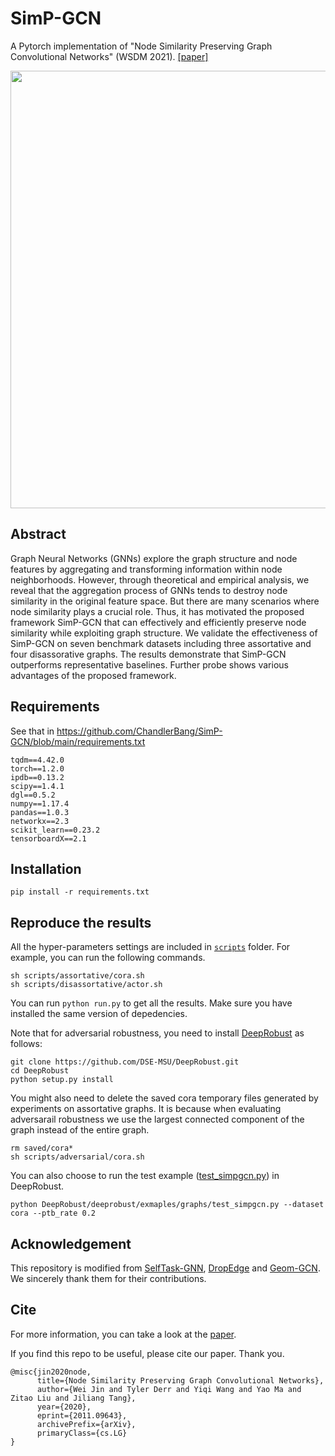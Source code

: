 # SimP-GCN
A Pytorch implementation of "Node Similarity Preserving Graph Convolutional Networks" (WSDM 2021). [[paper]](https://arxiv.org/abs/2011.09643)

<div align=center><img src="https://github.com/ChandlerBang/SimP-GCN/blob/main/SimP-GCN.png" width="700"/></div>

## Abstract 
Graph Neural Networks (GNNs) explore the graph structure and node features by aggregating and transforming information within node neighborhoods. However, through theoretical and empirical analysis, we reveal that the aggregation process of GNNs tends to destroy node similarity in the original feature space. But there are many scenarios where node similarity plays a crucial role. Thus, it has motivated the proposed framework SimP-GCN that can effectively and efficiently preserve node similarity while exploiting graph structure. We validate the effectiveness of SimP-GCN on seven benchmark datasets including three assortative and four disassorative graphs. The results demonstrate that SimP-GCN outperforms representative baselines. Further probe shows various advantages of the proposed framework.


## Requirements
See that in https://github.com/ChandlerBang/SimP-GCN/blob/main/requirements.txt
```
tqdm==4.42.0
torch==1.2.0
ipdb==0.13.2
scipy==1.4.1
dgl==0.5.2
numpy==1.17.4
pandas==1.0.3
networkx==2.3
scikit_learn==0.23.2
tensorboardX==2.1
```

## Installation
```
pip install -r requirements.txt
```

## Reproduce the results
All the hyper-parameters settings are included in [`scripts`](https://github.com/ChandlerBang/SimP-GCN/tree/master/scripts) folder. For example, you can run the following commands.
```
sh scripts/assortative/cora.sh
sh scripts/disassortative/actor.sh
```

You can run `python run.py` to get all the results. Make sure you have installed the same version of depedencies.  

Note that for adversarial robustness, you need to install [DeepRobust](https://github.com/DSE-MSU/DeepRobust) as follows:
```
git clone https://github.com/DSE-MSU/DeepRobust.git
cd DeepRobust
python setup.py install
```
You might also need to delete the saved cora temporary files generated by experiments on assortative graphs. It is because when evaluating adversarail robustness we use the largest connected component of the graph instead of the entire graph.
```
rm saved/cora* 
sh scripts/adversarial/cora.sh
```
You can also choose to run the test example ([test_simpgcn.py](https://github.com/DSE-MSU/DeepRobust/blob/master/examples/graph/test_simpgcn.py)) in DeepRobust. 
```
python DeepRobust/deeprobust/exmaples/graphs/test_simpgcn.py --dataset cora --ptb_rate 0.2
```


## Acknowledgement
This repository is modified from [SelfTask-GNN](https://github.com/ChandlerBang/SelfTask-GNN), [DropEdge](https://github.com/DropEdge/DropEdge) and [Geom-GCN](https://github.com/graphdml-uiuc-jlu/geom-gcn). We sincerely thank them for their contributions.

## Cite
For more information, you can take a look at the [paper](https://arxiv.org/abs/2011.09643).

If you find this repo to be useful, please cite our paper. Thank you.
```
@misc{jin2020node,
      title={Node Similarity Preserving Graph Convolutional Networks}, 
      author={Wei Jin and Tyler Derr and Yiqi Wang and Yao Ma and Zitao Liu and Jiliang Tang},
      year={2020},
      eprint={2011.09643},
      archivePrefix={arXiv},
      primaryClass={cs.LG}
}
```

<!--
See that in https://github.com/DSE-MSU/DeepRobust/blob/master/requirements.txt
```
matplotlib==3.1.1
numpy==1.17.1
torch==1.2.0
scipy==1.3.1
torchvision==0.4.0
texttable==1.6.2
networkx==2.4
numba==0.48.0
Pillow==7.0.0
scikit_learn==0.22.1
skimage==0.0
tensorboardX==2.0
```

## Installation
To run the code, first you need to clone DeepRobust
```
git clone https://github.com/DSE-MSU/DeepRobust.git
cd DeepRobust
python setup.py install
```

## Run the code
After installation, you can clone this repository
```
git clone https://github.com/ChandlerBang/Pro-GNN.git
cd Pro-GNN
python train.py --dataset polblogs --attack meta --ptb_rate 0.15 --epoch 1000
```

## Reproduce the results
All the hyper-parameters settings are included in [`scripts`](https://github.com/ChandlerBang/Pro-GNN/tree/master/scripts) folder. Note that same hyper-parameters are used under different perturbation for the same dataset. 

To reproduce the performance reported in the paper, you can run the bash files in folder `scripts`.
```
sh scripts/meta/cora_meta.sh
```
**IMPORTANT NOTICE** For the performance of Pubmed dataset, if you don't add the code (line 59-62 in `train.py`), the performance of GCN should be around 85 since the data splits are different from what I used in the paper. See details in https://github.com/ChandlerBang/Pro-GNN/issues/2


## Generate attack by yourself
With the help of DeepRobust, you can run the following code to generate meta attack
```
python generate_attack.py --dataset cora --ptb_rate 0.05 --seed 15
```

## Cite
For more information, you can take a look at the [paper](https://arxiv.org/abs/2005.10203) or the detailed [code](https://github.com/DSE-MSU/DeepRobust/blob/master/deeprobust/graph/defense/prognn.py) shown in DeepRobust.

If you find this repo to be useful, please cite our paper. Thank you.
```
@article{jin2020node,
  title={Graph Structure Learning for Robust Graph Neural Networks},
  author={Jin, Wei and Ma, Yao and Liu, Xiaorui and Tang, Xianfeng and Wang, Suhang and Tang, Jiliang},
  journal={arXiv preprint arXiv:2005.10203},
  year={2020}
}
```
-->

